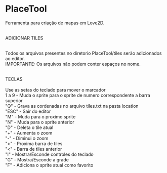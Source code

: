 # PlaceTool
Ferramenta para criação de mapas em Love2D.<br><br>

ADICIONAR TILES<br><br>

Todos os arquivos presentes no diretorio PlaceTool/tiles serão adicionados ao editor.<br>
IMPORTANTE: Os arquivos não podem conter espaços no nome.<br><br>

TECLAS<br><br>
  Use as setas do teclado para mover o marcador<br>
  1 a 9 - Muda o sprite para o sprite de numero correspondente a barra superior<br>
  "Q" - Grava as cordenadas no arquivo tiles.txt na pasta location<br>
  "ESC" - Sair do editor<br>
  "M" - Muda para o proximo sprite<br>
  "N" - Muda para o sprite anterior<br>
  "D" - Deleta o tile atual<br>
  "+" - Aumenta o zoom<br>
  "-" - Diminui o zoom<br>
  ">" - Proxima barra de tiles<br>
  "<" - Barra de tiles anterior<br>
  "I" - Mostra/Esconde controles do teclado<br>
  "G" - Mostra/Esconde a grade<br>
  "F" - Adiciona o sprite atual como favorito<br>
